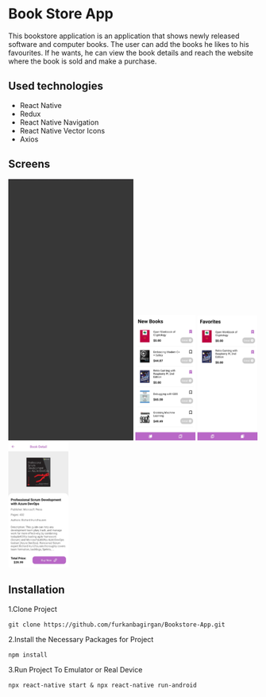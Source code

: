 # Book Store App
This bookstore application is an application that shows newly released software and computer books. The user can add the books he likes to his favourites. If he wants, he can view the book details and reach the website where the book is sold and make a purchase.

## Used technologies
- React Native
- Redux
- React Native Navigation
- React Native Vector Icons
- Axios

## Screens
<p><img src="screens/screenRecording.gif" width="50%">
<img src="screens/homePage.jpg" width="24%">
<img src="screens/favoritesPage.jpg" width="24%">
<img src="screens/detailPage.jpg" width="24%"></p>

## Installation
1.Clone Project
```
git clone https://github.com/furkanbagirgan/Bookstore-App.git
```
2.Install the Necessary Packages for Project
```
npm install
```
3.Run Project To Emulator or Real Device
```
npx react-native start & npx react-native run-android
```
